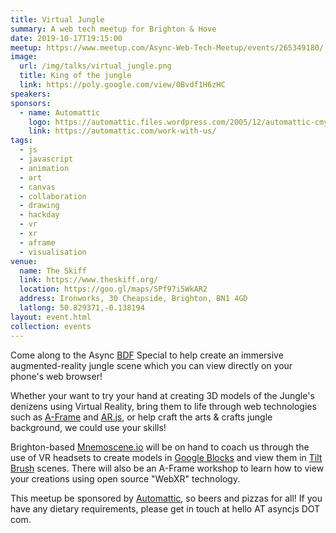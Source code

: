 ```yaml
---
title: Virtual Jungle
summary: A web tech meetup for Brighton & Hove
date: 2019-10-17T19:15:00
meetup: https://www.meetup.com/Async-Web-Tech-Meetup/events/265349180/
image:
  url: /img/talks/virtual_jungle.png
  title: King of the jungle
  link: https://poly.google.com/view/0Bvdf1H6zHC
speakers:
sponsors:
  - name: Automattic
    logo: https://automattic.files.wordpress.com/2005/12/automattic-cmyk.png
    link: https://automattic.com/work-with-us/
tags:
  - js
  - javascript
  - animation
  - art
  - canvas
  - collaboration
  - drawing
  - hackday
  - vr
  - xr
  - aframe
  - visualisation
venue:
  name: The Skiff
  link: https://www.theskiff.org/
  location: https://goo.gl/maps/SPf97i5WkAR2
  address: Ironworks, 30 Cheapside, Brighton, BN1 4GD
  latlong: 50.829371,-0.138194
layout: event.html
collection: events
---
```

Come along to the Async [BDF](https://brightondigitalfestival.co.uk/) Special to help create an immersive augmented-reality jungle scene which you can view directly on your phone's web browser!

Whether your want to try your hand at creating 3D models of the Jungle's denizens using Virtual Reality, bring them to life through web technologies such as [A-Frame](https://aframe.io/) and [AR.js](https://github.com/jeromeetienne/AR.js), or help craft the arts & crafts jungle background, we could use your skills!

Brighton-based [Mnemoscene.io](https://mnemoscene.io) will be on hand to coach us through the use of VR headsets to create models in [Google Blocks](https://vr.google.com/blocks/) and view them in [Tilt Brush](https://www.tiltbrush.com/) scenes. There will also be an A-Frame workshop to learn how to view your creations using open source "WebXR" technology.

This meetup be sponsored by [Automattic](https://automattic.com/work-with-us/), so beers and pizzas for all! If you have any dietary requirements, please get in touch at hello AT asyncjs DOT com.
